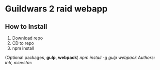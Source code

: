 # Guildwars 2 raid webapp
## How to Install
1. Download repo
2. CD to repo
3. npm install

(Optional packages, **gulp**, **webpack**)
*npm install -g gulp webpack*
*Authors: intr, mievstac*
